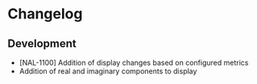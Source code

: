 # Changelog

## Development

- [NAL-1100] Addition of display changes based on configured metrics
- Addition of real and imaginary components to display
